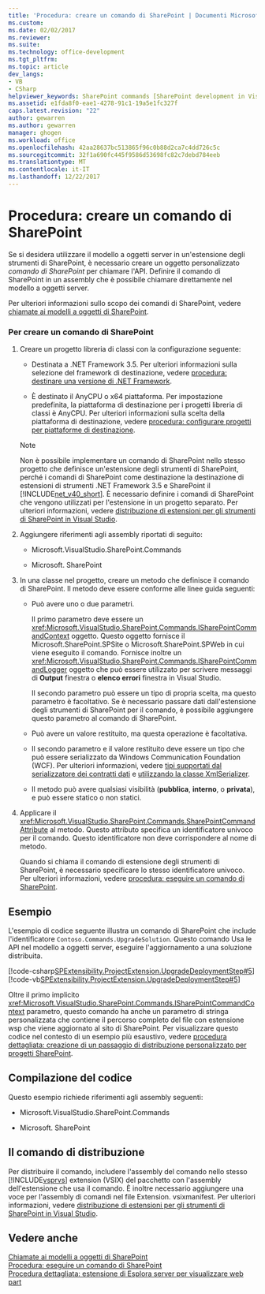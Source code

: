 ```yaml
---
title: 'Procedura: creare un comando di SharePoint | Documenti Microsoft'
ms.custom: 
ms.date: 02/02/2017
ms.reviewer: 
ms.suite: 
ms.technology: office-development
ms.tgt_pltfrm: 
ms.topic: article
dev_langs:
- VB
- CSharp
helpviewer_keywords: SharePoint commands [SharePoint development in Visual Studio], creating
ms.assetid: e1fda8f0-eae1-4278-91c1-19a5e1fc327f
caps.latest.revision: "22"
author: gewarren
ms.author: gewarren
manager: ghogen
ms.workload: office
ms.openlocfilehash: 42aa28637bc513865f96c0b88d2ca7c4dd726c5c
ms.sourcegitcommit: 32f1a690fc445f9586d53698fc82c7debd784eeb
ms.translationtype: MT
ms.contentlocale: it-IT
ms.lasthandoff: 12/22/2017
---
```

# <a name="how-to-create-a-sharepoint-command"></a>Procedura: creare un comando di SharePoint
  Se si desidera utilizzare il modello a oggetti server in un'estensione degli strumenti di SharePoint, è necessario creare un oggetto personalizzato *comando di SharePoint* per chiamare l'API. Definire il comando di SharePoint in un assembly che è possibile chiamare direttamente nel modello a oggetti server.  
  
 Per ulteriori informazioni sullo scopo dei comandi di SharePoint, vedere [chiamate ai modelli a oggetti di SharePoint](../sharepoint/calling-into-the-sharepoint-object-models.md).  
  
### <a name="to-create-a-sharepoint-command"></a>Per creare un comando di SharePoint  
  
1.  Creare un progetto libreria di classi con la configurazione seguente:  
  
    -   Destinata a .NET Framework 3.5. Per ulteriori informazioni sulla selezione del framework di destinazione, vedere [procedura: destinare una versione di .NET Framework](../ide/how-to-target-a-version-of-the-dotnet-framework.md).  
  
    -   È destinato il AnyCPU o x64 piattaforma. Per impostazione predefinita, la piattaforma di destinazione per i progetti libreria di classi è AnyCPU. Per ulteriori informazioni sulla scelta della piattaforma di destinazione, vedere [procedura: configurare progetti per piattaforme di destinazione](../ide/how-to-configure-projects-to-target-platforms.md).  
  
    > [!NOTE]  
    >  Non è possibile implementare un comando di SharePoint nello stesso progetto che definisce un'estensione degli strumenti di SharePoint, perché i comandi di SharePoint come destinazione la destinazione di estensioni di strumenti .NET Framework 3.5 e SharePoint il [!INCLUDE[net_v40_short](../sharepoint/includes/net-v40-short-md.md)]. È necessario definire i comandi di SharePoint che vengono utilizzati per l'estensione in un progetto separato. Per ulteriori informazioni, vedere [distribuzione di estensioni per gli strumenti di SharePoint in Visual Studio](../sharepoint/deploying-extensions-for-the-sharepoint-tools-in-visual-studio.md).  
  
2.  Aggiungere riferimenti agli assembly riportati di seguito:  
  
    -   Microsoft.VisualStudio.SharePoint.Commands  
  
    -   Microsoft. SharePoint  
  
3.  In una classe nel progetto, creare un metodo che definisce il comando di SharePoint. Il metodo deve essere conforme alle linee guida seguenti:  
  
    -   Può avere uno o due parametri.  
  
         Il primo parametro deve essere un <xref:Microsoft.VisualStudio.SharePoint.Commands.ISharePointCommandContext> oggetto. Questo oggetto fornisce il Microsoft.SharePoint.SPSite o Microsoft.SharePoint.SPWeb in cui viene eseguito il comando. Fornisce inoltre un <xref:Microsoft.VisualStudio.SharePoint.Commands.ISharePointCommandLogger> oggetto che può essere utilizzato per scrivere messaggi di **Output** finestra o **elenco errori** finestra in Visual Studio.  
  
         Il secondo parametro può essere un tipo di propria scelta, ma questo parametro è facoltativo. Se è necessario passare dati dall'estensione degli strumenti di SharePoint per il comando, è possibile aggiungere questo parametro al comando di SharePoint.  
  
    -   Può avere un valore restituito, ma questa operazione è facoltativa.  
  
    -   Il secondo parametro e il valore restituito deve essere un tipo che può essere serializzato da Windows Communication Foundation (WCF). Per ulteriori informazioni, vedere [tipi supportati dal serializzatore dei contratti dati](/dotnet/framework/wcf/feature-details/types-supported-by-the-data-contract-serializer) e [utilizzando la classe XmlSerializer](/dotnet/framework/wcf/feature-details/using-the-xmlserializer-class).  
  
    -   Il metodo può avere qualsiasi visibilità (**pubblica**, **interno**, o **privata**), e può essere statico o non statici.  
  
4.  Applicare il <xref:Microsoft.VisualStudio.SharePoint.Commands.SharePointCommandAttribute> al metodo. Questo attributo specifica un identificatore univoco per il comando. Questo identificatore non deve corrispondere al nome di metodo.  
  
     Quando si chiama il comando di estensione degli strumenti di SharePoint, è necessario specificare lo stesso identificatore univoco. Per ulteriori informazioni, vedere [procedura: eseguire un comando di SharePoint](../sharepoint/how-to-execute-a-sharepoint-command.md).  
  
## <a name="example"></a>Esempio  
 L'esempio di codice seguente illustra un comando di SharePoint che include l'identificatore `Contoso.Commands.UpgradeSolution`. Questo comando Usa le API nel modello a oggetti server, eseguire l'aggiornamento a una soluzione distribuita.  
  
 [!code-csharp[SPExtensibility.ProjectExtension.UpgradeDeploymentStep#5](../sharepoint/codesnippet/CSharp/UpgradeDeploymentStep/SharePointCommands/Commands.cs#5)]
 [!code-vb[SPExtensibility.ProjectExtension.UpgradeDeploymentStep#5](../sharepoint/codesnippet/VisualBasic/upgradedeploymentstep/sharepointcommands/commands.vb#5)]  
  
 Oltre il primo implicito <xref:Microsoft.VisualStudio.SharePoint.Commands.ISharePointCommandContext> parametro, questo comando ha anche un parametro di stringa personalizzata che contiene il percorso completo del file con estensione wsp che viene aggiornato al sito di SharePoint. Per visualizzare questo codice nel contesto di un esempio più esaustivo, vedere [procedura dettagliata: creazione di un passaggio di distribuzione personalizzato per progetti SharePoint](../sharepoint/walkthrough-creating-a-custom-deployment-step-for-sharepoint-projects.md).  
  
## <a name="compiling-the-code"></a>Compilazione del codice  
 Questo esempio richiede riferimenti agli assembly seguenti:  
  
-   Microsoft.VisualStudio.SharePoint.Commands  
  
-   Microsoft. SharePoint  
  
## <a name="deploying-the-command"></a>Il comando di distribuzione  
 Per distribuire il comando, includere l'assembly del comando nello stesso [!INCLUDE[vsprvs](../sharepoint/includes/vsprvs-md.md)] extension (VSIX) del pacchetto con l'assembly dell'estensione che usa il comando. È inoltre necessario aggiungere una voce per l'assembly di comandi nel file Extension. vsixmanifest. Per ulteriori informazioni, vedere [distribuzione di estensioni per gli strumenti di SharePoint in Visual Studio](../sharepoint/deploying-extensions-for-the-sharepoint-tools-in-visual-studio.md).  
  
## <a name="see-also"></a>Vedere anche  
 [Chiamate ai modelli a oggetti di SharePoint](../sharepoint/calling-into-the-sharepoint-object-models.md)   
 [Procedura: eseguire un comando di SharePoint](../sharepoint/how-to-execute-a-sharepoint-command.md)   
 [Procedura dettagliata: estensione di Esplora server per visualizzare web part](../sharepoint/walkthrough-extending-server-explorer-to-display-web-parts.md)  
  
  